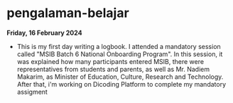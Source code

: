# pengalaman-belajar


**Friday, 16 February 2024**

* This is my first day writing a logbook. I attended a mandatory session called "MSIB Batch 6 National Onboarding Program". In this session, it was explained how many participants entered MSIB, there were representatives from students and parents, as well as Mr. Nadiem Makarim, as Minister of Education, Culture, Research and Technology. After that, i'm working on Dicoding Platform to complete my mandatory assigment
